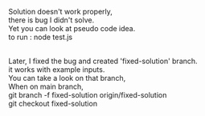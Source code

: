 Solution doesn't work properly, </br>
there is bug I didn't solve. </br>
Yet you can look at pseudo code idea. </br>
to run :
node test.js

</br>
Later, I fixed the bug and created 'fixed-solution' branch. </br>
it works with example inputs. </br>
You can take a look on that branch, </br>
When on main branch, </br>
git branch -f fixed-solution origin/fixed-solution </br>
git checkout fixed-solution


